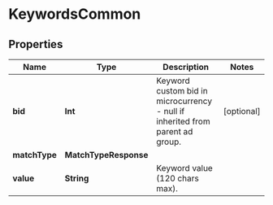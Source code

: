 

# KeywordsCommon


## Properties

Name | Type | Description | Notes
------------ | ------------- | ------------- | -------------
**bid** | **Int** | Keyword custom bid in microcurrency - null if inherited from parent ad group. |  [optional]
**matchType** | **MatchTypeResponse** |  | 
**value** | **String** | Keyword value (120 chars max). | 



